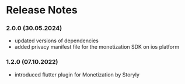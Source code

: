 # Release Notes
### 2.0.0 (30.05.2024)
* updated versions of dependencies
* added privacy manifest file for the monetization SDK on ios platform

### 1.2.0 (07.10.2022)
* introduced flutter plugin for Monetization by Storyly
